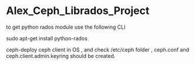 # Alex_Ceph_Librados_Project

to get python rados module use the following CLI

sudo apt-get install python-rados 

ceph-deploy ceph client in OS , and check /etc/ceph folder , ceph.conf and ceph.client.admin.keyring should be created.
